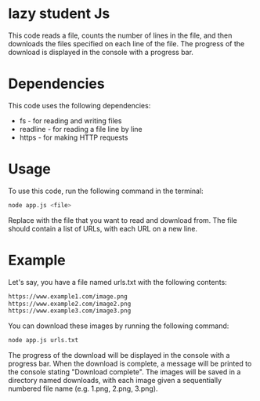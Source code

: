 # lazy student Js
This code reads a file, counts the number of lines in the file, and then downloads the files specified on each line of the file. The progress of the download is displayed in the console with a progress bar.

# Dependencies
This code uses the following dependencies:

- fs - for reading and writing files
- readline - for reading a file line by line
- https - for making HTTP requests

# Usage
To use this code, run the following command in the terminal:
````bash
node app.js <file>
````
Replace <file> with the file that you want to read and download from. The file should contain a list of URLs, with each URL on a new line.

# Example
Let's say, you have a file named urls.txt with the following contents:

````bash
https://www.example1.com/image.png
https://www.example2.com/image2.png
https://www.example3.com/image3.png
````
You can download these images by running the following command:
````bash
node app.js urls.txt
````
The progress of the download will be displayed in the console with a progress bar. When the download is complete, a message will be printed to the console stating "Download complete". The images will be saved in a directory named downloads, with each image given a sequentially numbered file name (e.g. 1.png, 2.png, 3.png).